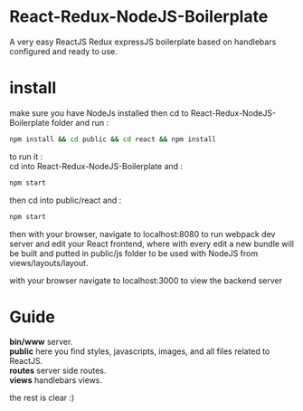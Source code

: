 # React-Redux-NodeJS-Boilerplate
A very easy ReactJS Redux expressJS boilerplate based on handlebars configured and ready to use.


# install
make sure you have NodeJs installed then cd to React-Redux-NodeJS-Boilerplate folder and run :
```bash
npm install && cd public && cd react && npm install
```
to run it  :<br>
  cd into React-Redux-NodeJS-Boilerplate and :
  ```bash
npm start 
```
then cd into public/react and :
```bash
npm start 
```
then with your browser, navigate to localhost:8080 to run webpack dev server and edit your React frontend, where with every edit a new bundle will be built and putted in public/js folder to be used with NodeJS from views/layouts/layout.

with your browser navigate to localhost:3000 to view the backend server

# Guide

<strong>bin/www</strong>  server.<br>
<strong>public</strong>  here you find styles, javascripts, images, and all files related to ReactJS.<br>
<strong>routes</strong>  server side routes. <br>
<strong>views</strong>  handlebars views. <br>

the rest is clear :)



